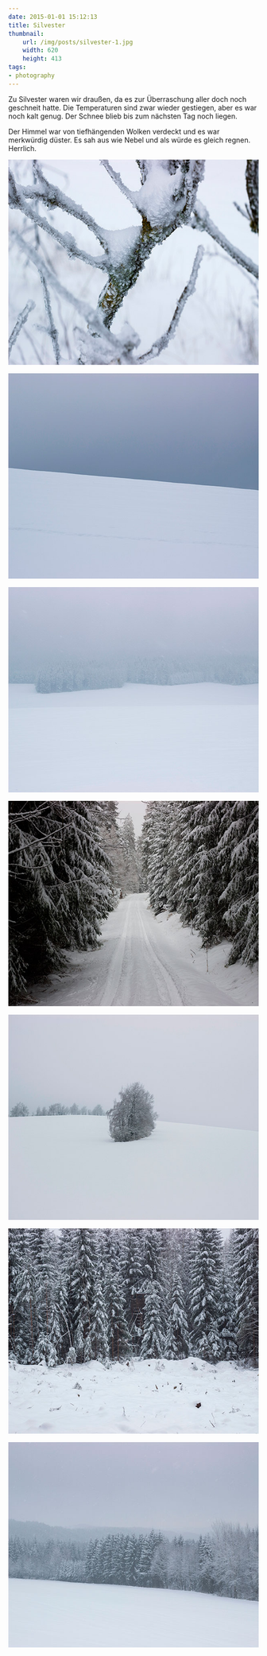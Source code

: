```yaml
---
date: 2015-01-01 15:12:13
title: Silvester
thumbnail:
    url: /img/posts/silvester-1.jpg
    width: 620
    height: 413
tags:
- photography
---
```

Zu Silvester waren wir draußen, da es zur Überraschung aller doch noch geschneit hatte. Die Temperaturen sind zwar wieder gestiegen, aber es war noch kalt genug. Der Schnee blieb bis zum nächsten Tag noch liegen.

Der Himmel war von tiefhängenden Wolken verdeckt und es war merkwürdig düster. Es sah aus wie Nebel und als würde es gleich regnen. Herrlich.

<a href="https://www.flickr.com/photos/kleinfreund/15977614418"><img src="/img/posts/silvester-1.jpg" alt="Silvester 1" width="620" height="413"></a>

<a href="https://www.flickr.com/photos/kleinfreund/15977734180/"><img src="/img/posts/silvester-2.jpg" alt="Silvester 2" width="620" height="413"></a>

<a href="https://www.flickr.com/photos/kleinfreund/15977740110"><img src="/img/posts/silvester-3.jpg" alt="Silvester 3" width="620" height="413"></a>

<a href="https://www.flickr.com/photos/kleinfreund/16139247496"><img src="/img/posts/silvester-4.jpg" alt="Silvester 4" width="620" height="413"></a>

<a href="https://www.flickr.com/photos/kleinfreund/16139248116"><img src="/img/posts/silvester-5.jpg" alt="Silvester 5" width="620" height="413"></a>

<a href="https://www.flickr.com/photos/kleinfreund/16139245566"><img src="/img/posts/silvester-6.jpg" alt="Silvester 6" width="620" height="413"></a>

<a href="https://www.flickr.com/photos/kleinfreund/16139251036"><img src="/img/posts/silvester-7.jpg" alt="Silvester 7" width="620" height="413"></a>
